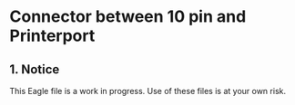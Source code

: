 # Connector between 10 pin and Printerport

## 1. Notice

This Eagle file is a work in progress.
Use of these files is at your own risk.
